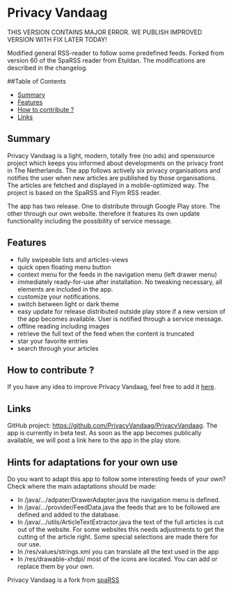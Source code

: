 # Privacy Vandaag
THIS VERSION CONTAINS MAJOR ERROR. WE PUBLISH IMPROVED VERSION WITH FIX LATER TODAY!

Modified general RSS-reader to follow some predefined feeds.
Forked from version 60 of the SpaRSS reader from Etuldan.
The modifications are described in the changelog.

##Table of Contents
* [Summary](#summary)
* [Features](#features)
* [How to contribute ?](#how-to-contribute-)
* [Links](#links)

## Summary
Privacy Vandaag is a light, modern, totally free (no ads) and opensource project which keeps you informed 
about developments on the privacy front in The Netherlands. The app follows actively six privacy organisations 
and notifies the user when new articles are published by those organisations. The articles are fetched and displayed 
in a mobile-optimized way. The project is based on the SpaRSS and Flym RSS reader.

The app has two release. One to distribute through Google Play store. The other through our own website. 
therefore it features its own update functionality including the possibility of service message.

## Features
* fully swipeable lists and articles-views
* quick open floating menu button 
* context menu for the feeds in the navigation menu (left drawer menu)
* immediately ready-for-use after installation. No tweaking necessary, all elements are included in the app.
* customize your notifications.
* switch between light or dark theme
* easy update for release distributed outside play store if a new version of the app becomes available. 
	User is notified through a service message.
* offline reading including images
* retrieve the full text of the feed when the content is truncated
* star your favorite entries
* search through your articles

## How to contribute ?
If you have any idea to improve Privacy Vandaag, feel free to add it [here](https://github.com/PrivacyVandaag/PrivacyVandaag/issues).  

## Links
GitHub project: https://github.com/PrivacyVandaag/PrivacyVandaag.
The app is currently in beta test. As soon as the app becomes publically available, we will post a link here to the app in the play store. 

## Hints for adaptations for your own use
Do you want to adapt this app to follow some interesting feeds of your own? Check where the main adaptations should be made:
* In /java/.../adpater/DrawerAdapter.java the navigation menu is defined.
* In /java/.../provider/FeedData.java the feeds that are to be followed are defined and added to the database.
* In /java/.../utils/ArticleTextExtractor.java the text of the full articles is cut out of the website. 
  For some websites this needs adjustments to get the cutting of the article right. Some special selections are made there for our use.
* In /res/values/strings.xml you can translate all the text used in the app
* In /res/drawable-xhdpi/ most of the icons are located. You can add or replace them by your own. 


Privacy Vandaag is a fork from [spaRSS](https://github.com/Etuldan/spaRSS)
